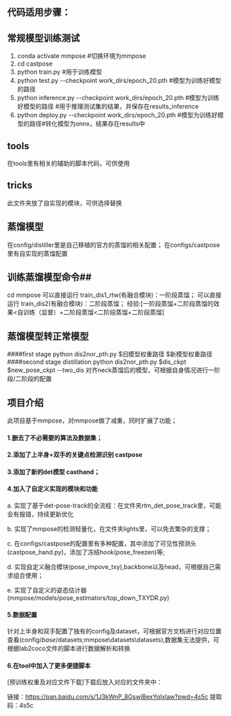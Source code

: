 ## 代码适用步骤：
## 常规模型训练测试
1. conda  activate  mmpose  #切换环境为mmpose
2. cd castpose
3. python   train.py #用于训练模型
4. python test.py --checkpoint work_dirs/epoch_20.pth #模型为训练好模型的路径
5. python inference.py --checkpoint work_dirs/epoch_20.pth #模型为训练好模型的路径 #用于推理测试集的结果，并保存在results_inference
6. python  deploy.py --checkpoint work_dirs/epoch_20.pth #模型为训练好模型的路径#转化模型为onnx，结果存在results中
## tools
在tools里有相关的辅助的脚本代码，可供使用
## tricks
此文件夹放了自实现的模块，可供选择替换

## 蒸馏模型
在config/distiller里是自己移植的官方的蒸馏的相关配置；
在configs/castpose里有自实现的蒸馏配置

## 训练蒸馏模型命令##
cd mmpose
可以直接运行 train_dis1_rtw(有融合模块)：一阶段蒸馏；
可以直接运行 train_dis2(有融合模块)：二阶段蒸馏；
经验:[一阶段蒸馏+二阶段蒸馏的效果<自训练（监督）+二阶段蒸馏<二阶段蒸馏+二阶段蒸馏]


## 蒸馏模型转正常模型
####first stage 
python dis2nor_pth.py $旧模型权重路径 $新模型权重路径
####second stage distillation
python dis2nor_pth.py $dis_ckpt $new_pose_ckpt --two_dis
对齐neck蒸馏后的模型，可根据自身情况进行一阶段/二阶段的配置
## 项目介绍
此项目基于mmpose，对mmpose做了减重，同时扩展了功能；
#### 1.删去了不必需要的算法及数据集；
#### 2.添加了上半身+双手的关键点检测识别 castpose
#### 3.添加了新的det模型 casthand；
#### 4.加入了自定义实现的模块和功能 
   a. 实现了基于det-pose-track的全流程：在文件夹rtm_det_pose_track里，可能会有报错，持续更新优化

   b. 实现了mmpose的检测轻量化，在文件夹lights里，可以免去繁杂的支撑；

   c. 在configs/castpose的配置里有多种配置，其中添加了可见性预测头(castpose_hand.py)，添加了冻结hook(pose_freezen)等;

   d. 实现自定义融合模块(pose_impove_txy),backbone以及head，可根据自己需求组合使用；

   e. 实现了自定义的姿态估计器(mmpose/models/pose_estimators/top_down_TXYDR.py)
#### 5.数据配置
   针对上半身和双手配置了独有的config及dataset，可根据官方文档进行对应位置查看(config/_base_/datasets;mmpose\datasets\datasets),数据集无法提供，可根据lab2coco文件的脚本进行数据解析和转换
#### 6.在tool中加入了更多便捷脚本

[预训练权重及对应文件下载]下载后放入对应的文件夹中：

链接：https://pan.baidu.com/s/1J3kWnP_8GswjBexYqIxlaw?pwd=4s5c 
提取码：4s5c






